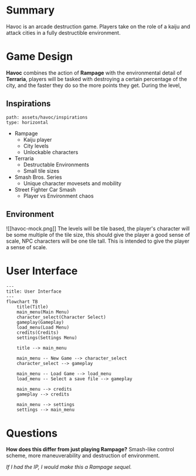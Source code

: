 # Summary
Havoc is an arcade destruction game. Players take on the role of a kaiju and attack cities in a fully destructible environment.
# Game Design
**Havoc** combines the action of **Rampage** with the environmental detail of **Terraria**, players will be tasked with destroying a certain percentage of the city, and the faster they do so the more points they get. During the level, 
## Inspirations
```img-gallery
path: assets/havoc/inspirations
type: horizontal
```

- Rampage
	- Kaiju player
	- City levels
	- Unlockable characters
- Terraria
	- Destructable Environments
	- Small tile sizes
- Smash Bros. Series
	- Unique character movesets and mobility
- Street Fighter Car Smash
	- Player vs Environment chaos
## Environment
![[havoc-mock.png]]
The levels will be tile based, the player's character will be some multiple of the tile size, this should give the player a good sense of scale, NPC characters will be one tile tall.  This is intended to give the player a sense of scale.
# User Interface
```mermaid
---
title: User Interface
---
flowchart TB
	title(Title)
	main_menu(Main Menu)
	character_select(Character Select)
	gameplay(Gameplay)
	load_menu(Load Menu)
	credits(Credits)
	settings(Settings Menu)
	
	title --> main_menu
	
	main_menu -- New Game --> character_select
	character_select --> gameplay
	
	main_menu -- Load Game --> load_menu
	load_menu -- Select a save file --> gameplay
	
	main_menu --> credits
	gameplay --> credits

	main_menu --> settings
	settings --> main_menu
```
# Questions
**How does this differ from just playing Rampage?**
Smash-like control scheme, more maneuverability and destruction of environment.

*If I had the IP, I would make this a Rampage sequel.*